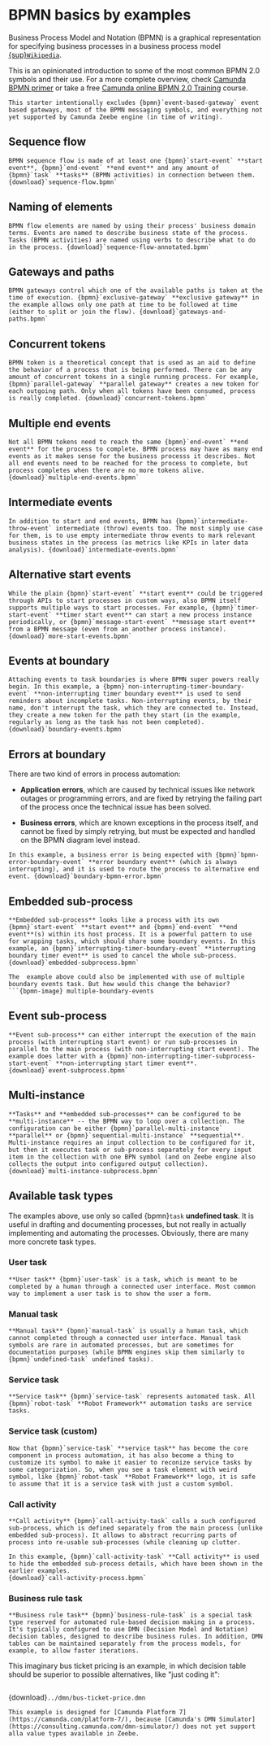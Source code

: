 # BPMN basics by examples

Business Process Model and Notation (BPMN) is a graphical representation for specifying business processes in a business process model [{sup}`Wikipedia`](https://en.wikipedia.org/wiki/Business_Process_Model_and_Notation).

This is an opinionated introduction to some of the most common BPMN 2.0 symbols and their use. For a more complete overview, check [Camunda BPMN primer](https://docs.camunda.io/docs/components/modeler/bpmn/bpmn-primer/) or take a free [Camunda online BPMN 2.0 Training](https://academy.camunda.com/camunda-bpmn) course.

```{note}
This starter intentionally excludes {bpmn}`event-based-gateway` event based gateways, most of the BPMN messaging symbols, and everything not yet supported by Camunda Zeebe engine (in time of writing).
```


## Sequence flow

```{bpmn-figure} sequence-flow
BPMN sequence flow is made of at least one {bpmn}`start-event` **start event**, {bpmn}`end-event` **end event** and any amount of {bpmn}`task` **tasks** (BPMN activities) in connection between them. {download}`sequence-flow.bpmn`
```

## Naming of elements

```{bpmn-figure} sequence-flow-annotated
BPMN flow elements are named by using their process' business domain terms. Events are named to describe business state of the process. Tasks (BPMN activities) are named using verbs to describe what to do in the process. {download}`sequence-flow-annotated.bpmn`
```

## Gateways and paths

```{bpmn-figure} gateways-and-paths
BPMN gateways control which one of the available paths is taken at the time of execution. {bpmn}`exclusive-gateway` **exclusive gateway** in the example allows only one path at time to be followed at time (either to split or join the flow). {download}`gateways-and-paths.bpmn`
```

## Concurrent tokens

```{bpmn-figure} concurrent-tokens
BPMN token is a theoretical concept that is used as an aid to define the behavior of a process that is being performed. There can be any amount of concurrent tokens in a single running process. For example, {bpmn}`parallel-gateway` **parallel gateway** creates a new token for each outgoing path. Only when all tokens have been consumed, process is really completed. {download}`concurrent-tokens.bpmn`
```

## Multiple end events

```{bpmn-figure} multiple-end-events
Not all BPMN tokens need to reach the same {bpmn}`end-event` **end event** for the process to complete. BPMN process may have as many end events as it makes sense for the business processs it describes. Not all end events need to be reached for the process to complete, but process completes when there are no more tokens alive. {download}`multiple-end-events.bpmn`
```

## Intermediate events

```{bpmn-figure} intermediate-events
In addition to start and end events, BPMN has {bpmn}`intermediate-throw-event` intermediate (throw) events too. The most simply use case for them, is to use empty intermediate throw events to mark relevant business states in the process (as metrics like KPIs in later data analysis). {download}`intermediate-events.bpmn`
```

## Alternative start events

```{bpmn-figure} more-start-events
While the plain {bpmn}`start-event` **start event** could be triggered through APIs to start processes in custom ways, also BPMN itself supports multiple ways to start processes. For example, {bpmn}`timer-start-event` **timer start event** can start a new process instance periodically, or {bpmn}`message-start-event` **message start event** from a BPMN message (even from an another process instance). {download}`more-start-events.bpmn`
```

## Events at boundary

```{bpmn-figure} boundary-events
Attaching events to task boundaries is where BPMN super powers really begin. In this example, a {bpmn}`non-interrupting-timer-boundary-event` **non-interrupting timer boundary event** is used to send reminders about incomplete tasks. Non-interrupting events, by their name, don't interrupt the task, which they are connected to. Instead, they create a new token for the path they start (in the example, regularly as long as the task has not been completed). {download}`boundary-events.bpmn`
```


## Errors at boundary

There are two kind of errors in process automation:

* **Application errors**, which are caused by technical issues like network outages or programming errors, and are fixed by retrying the failing part of the process once the technical issue has been solved.

* **Business errors**, which are known exceptions in the process itself, and cannot be fixed by simply retrying, but must be expected and handled on the BPMN diagram level instead.

```{bpmn-figure} boundary-bpmn-error
In this example, a business error is being expected with {bpmn}`bpmn-error-boundary-event` **error boundary event** (which is always interrupting), and it is used to route the process to alternative end event. {download}`boundary-bpmn-error.bpmn`
```


## Embedded sub-process

```{bpmn-figure} embedded-subprocess
**Embedded sub-process** looks like a process with its own {bpmn}`start-event` **start event** and {bpmn}`end-event` **end event**(s) within its host process. It is a powerful pattern to use  for wrapping tasks, which should share some boundary events. In this example, an {bpmn}`interrupting-timer-boundary-event` **interrupting boundary timer event** is used to cancel the whole sub-process. {download}`embedded-subprocess.bpmn`
```
```{note}
The  example above could also be implemented with use of multiple boundary events task. But how would this change the behavior?
```{bpmn-image} multiple-boundary-events
```


## Event sub-process

```{bpmn-figure} event-subprocess
**Event sub-process** can either interrupt the execution of the main process (with interrupting start event) or run sub-processes in parallel to the main process (with non-interrupting start event). The example does latter with a {bpmn}`non-interrupting-timer-subprocess-start-event` **non-interrupting start timer event**.
{download}`event-subprocess.bpmn`
```

## Multi-instance

```{bpmn-figure} multi-instance-subprocess
**Tasks** and **embedded sub-processes** can be configured to be **multi-instance** -- the BPMN way to loop over a collection. The configuration can be either {bpmn}`parallel-multi-instance` **parallel** or {bpmn}`sequential-multi-instance` **sequential**. Multi-instance requires an input collection to be configured for it, but then it executes task or sub-process separately for every input item in the collection with one BPN symbol (and on Zeebe engine also collects the output into configured output collection). {download}`multi-instance-subprocess.bpmn`
```

## Available task types

The examples above, use only so called {bpmn}`task` **undefined task**. It is useful in drafting and documenting processes, but not really in actually implementing and automating the processes. Obviously, there are many more concrete task types.


### User task

```{bpmn-figure} user-task
**User task** {bpmn}`user-task` is a task, which is meant to be completed by a human through a connected user interface. Most common way to implement a user task is to show the user a form.
```


### Manual task

```{bpmn-figure} manual-task
**Manual task** {bpmn}`manual-task` is usually a human task, which cannot completed through a connected user interface. Manual task symbols are rare in automated processes, but are sometimes for documentation purposes (while BPMN engines skip them similarly to {bpmn}`undefined-task` undefined tasks).
```

### Service task

```{bpmn-figure} service-task
**Service task** {bpmn}`service-task` represents automated task. All {bpmn}`robot-task` **Robot Framework** automation tasks are service tasks.
```


### Service task (custom)

```{bpmn-figure} robot-task
Now that {bpmn}`service-task` **service task** has become the core component in process automation, it has also become a thing to customize its symbol to make it easier to reconize service tasks by some categorization. So, when you see a task element with weird symbol, like {bpmn}`robot-task` **Robot Framework** logo, it is safe to assume that it is a service task with just a custom symbol.
```


### Call activity

```{bpmn-figure} call-activity-task
**Call activity** {bpmn}`call-activity-task` calls a such configured sub-process, which is defined separately from the main process (unlike embedded sub-process). It allows to abstract recurring parts of process into re-usable sub-processes (while cleaning up clutter.
```

```{bpmn-figure} call-activity-process
In this example, {bpmn}`call-activity-task` **Call activity** is used to hide the embedded sub-process details, which have been shown in the earlier examples.
{download}`call-activity-process.bpmn`
```

### Business rule task

```{bpmn-figure} business-rule-task
**Business rule task** {bpmn}`business-rule-task` is a special task type reserved for automated rule-based decision making in a process. It's typically configured to use DMN (Decision Model and Notation) decision tables, designed to describe business rules. In addition, DMN tables can be maintained separately from the process models, for example, to allow faster iterations.
```

This imaginary bus ticket pricing is an example, in which decision table should be superior to possible alternatives, like "just coding it":

```{dmn-html} ../dmn/bus-ticket-price
```
{download}`../dmn/bus-ticket-price.dmn`

```{note}
This example is designed for [Camunda Platform 7](https://camunda.com/platform-7/), because [Camunda's DMN Simulator](https://consulting.camunda.com/dmn-simulator/) does not yet support alla value types available in Zeebe.
```
